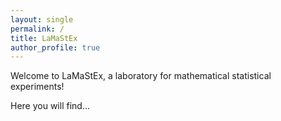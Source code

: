 ```yaml
---
layout: single
permalink: /
title: LaMaStEx
author_profile: true
---
```


Welcome to LaMaStEx, a laboratory for mathematical statistical experiments!

Here you will find...



 
